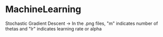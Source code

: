 # MachineLearning

Stochastic Gradient Descent 
-> In the .png files, "m" indicates number of thetas and "lr" indicates learning rate or alpha
